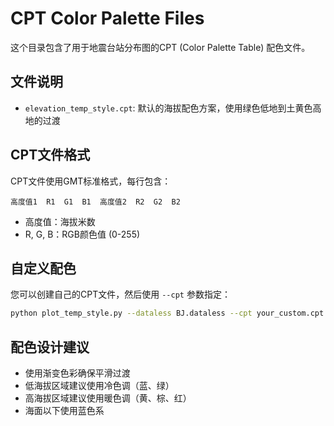 # CPT Color Palette Files

这个目录包含了用于地震台站分布图的CPT (Color Palette Table) 配色文件。

## 文件说明

- `elevation_temp_style.cpt`: 默认的海拔配色方案，使用绿色低地到土黄色高地的过渡

## CPT文件格式

CPT文件使用GMT标准格式，每行包含：
```
高度值1  R1  G1  B1  高度值2  R2  G2  B2
```

- 高度值：海拔米数
- R, G, B：RGB颜色值 (0-255)

## 自定义配色

您可以创建自己的CPT文件，然后使用 `--cpt` 参数指定：

```bash
python plot_temp_style.py --dataless BJ.dataless --cpt your_custom.cpt
```

## 配色设计建议

- 使用渐变色彩确保平滑过渡
- 低海拔区域建议使用冷色调（蓝、绿）
- 高海拔区域建议使用暖色调（黄、棕、红）
- 海面以下使用蓝色系